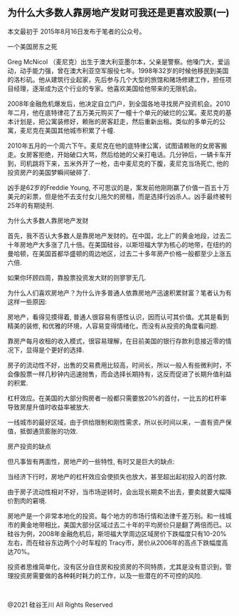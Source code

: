 ## 为什么大多数人靠房地产发财可我还是更喜欢股票(一)

本文最初于 2015年8月16日发布于笔者的公众号。

一个美国房东之死

Greg McNicol
（麦尼克）出生于澳大利亚墨尔本，父亲是警察。他嗓门大，爱运动，动手能力强，曾在澳大利亚空军服役七年。1998年32岁的时候他移民到美国的洛杉矶。他从建筑行业起家，先后参与几个大型的旅馆和赌场修建工作，担任项目经理，逐渐成为这个行业的专家。他喜欢美国给他带来的无限机会。

2008年金融危机爆发后，他决定自立门户，到全国各地寻找房产投资机会。2010年二月，他在底特律花了五万美元购买了一幢十个单元的破烂的公寓。麦尼克的基本计划是，把公寓装修好，赖账的房客赶走，然后重新出租。类似的多单元的公寓，麦尼克在美国其他城市积累了十幢.

2010年五月的一个周六下午。麦尼克在他的底特律公寓，试图请赖账的女房客搬走。女房客拒绝，开始破口大骂，然后给她的父亲打电话。几分钟后，一辆卡车开到，司机跳将下来，五米外开了一枪，击中麦尼克的下腹，麦尼克当场死亡,
他的投资房产的美国梦瞬间破碎了.

凶手是62岁的Freddie Young, 不可思议的是，案发前他刚刚赢了价值一百五十万美元的彩票，但是他不去支付女儿拖欠的房租，而是选择行凶杀人。凶手最终被判25年的有期徒刑.

为什么大多数人靠房地产发财

首先，我不否认大多数人是靠房地产发财的。在中国，北上广的黄金地段，过去二十年房地产大多涨了几十倍。在美国硅谷，以斯坦福大学为核心的地带，在纽约的曼哈顿，在美国首都华盛顿的周边地区，过去二十多年房产价格一般都至少上涨五六倍.

如果你环顾四周，靠股票投资发大财的则寥寥无几.

为什么人们喜欢房地产？为什么许多普通人依靠房地产迅速积累财富？笔者认为有这样一些原因:

房地产，看得见摸得着, 普通人很容易有感性认识，因而认可其价值。尤其是看到精美的装修, 和优雅的环境，人容易变得情绪化，而没有从投资的角度看问题.

靠房产每月收租的收入模式，很容易理解，在目前美国的银行存款利息接近零的情况下，显得是个更好的选择.

房子的流动性不好，出售的交易费用比较高，时间长，所以一般人有些微利时，不会像股票一样几秒钟内迅速抛售，而会选择长期持有，这反而促进了长期升值利益的积累.

杠杆效应。在美国的大部分购房者一般都只需要放20%的首付，一比五的杠杆率导致房屋升值时收益率被放大.

一线城市的最好区域，由于供给限制和刚性需求，所以长时间以来，一直有资产保值，抵御通货膨胀的功效.

房产投资的缺点

但凡事皆有两面性，房地产的一些特性, 有时又是巨大的缺点:

当经济下行时，房地产的杠杆效应会使损失也放大，甚至超出起初投入的首付款.

由于房子流动性相对不好，当市场逆转时，会出现长期卖不出去，要卖就要大幅降价割肉的窘境.

房地产是一个非常本地化的投资。每个地方的市场行情和法律千差万别。和一线城市的黄金地带相比，美国大部分区域过去二十年的平均房价只是翻了两倍而已。以硅谷为例，2008年金融危机后，斯坦福大学周边区域房价下跌幅度只有10-20%左右，而在硅谷东边两个小时车程的
Tracy市，房价从2006年的高点下跌幅度高达70%。

投资者思维简单化，没有区分自住房和投资房的不同特质，尤其是没有意识到，管理投资房需要做的各种耗时耗力的工作，以及一些潜在的不可控的风险.

&nbsp;

@2021 硅谷王川 All Rights Reserved

